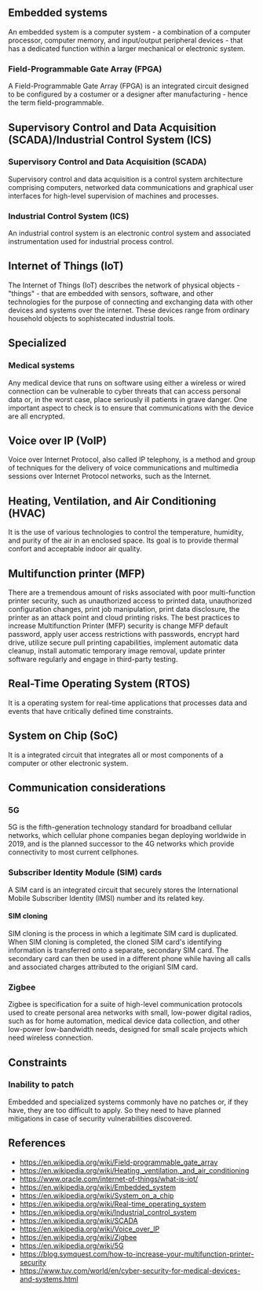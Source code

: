 ## Embedded systems
An embedded system is a computer system - a combination of a computer processor, computer memory, and input/output peripheral devices - that has a dedicated function within a larger mechanical or electronic system.
### Field-Programmable Gate Array  (FPGA)
A Field-Programmable Gate Array (FPGA) is an integrated circuit designed to be configured by a costumer or a designer after manufacturing - hence the term field-programmable.

## Supervisory Control and Data Acquisition (SCADA)/Industrial Control System (ICS)
### Supervisory Control and Data Acquisition (SCADA)
Supervisory control and data acquisition is a control system architecture comprising computers, networked data communications and graphical user interfaces for high-level supervision of machines and processes.
### Industrial Control System (ICS)
An industrial control system is an electronic control system and associated instrumentation used for industrial process control.

## Internet of Things (IoT)
The Internet of Things (IoT) describes the network of physical objects - "things" - that are embedded with sensors, software, and other technologies for the purpose of connecting and exchanging data with other devices and systems over the internet. These devices range from ordinary household objects to sophistecated industrial tools.

## Specialized
### Medical systems
Any medical device that runs on software using either a wireless or wired connection can be vulnerable to cyber threats that can access personal data or, in the worst case, place seriously ill patients in grave danger. One important aspect to check is to ensure that communications with the device are all encrypted. 

## Voice over IP (VoIP)
Voice over Internet Protocol, also called IP telephony, is a method and group of techniques for the delivery of voice communications and multimedia sessions over Internet Protocol networks, such as the Internet.

## Heating, Ventilation, and Air Conditioning (HVAC)
It is the use of various technologies to control the temperature, humidity, and purity of the air in an enclosed space. Its goal is to provide thermal confort and acceptable indoor air quality.

## Multifunction printer (MFP)
There are a tremendous amount of risks associated with poor multi-function printer security, such as unauthorized access to printed data, unauthorized configuration changes, print job manipulation, print data disclosure, the printer as an attack point and cloud printing risks. The best practices to increase Multifunction Printer (MFP) security is change MFP default password, apply user access restrictions with passwords, encrypt hard drive, utilize secure pull printing capabilities, implement automatic data cleanup, install automatic temporary image removal, update printer software regularly and engage in third-party testing.

## Real-Time Operating System (RTOS)
It is a operating system for real-time applications that processes data and events that have critically defined time constraints.

## System on Chip (SoC)
It is a integrated circuit that integrates all or most components of a computer or other electronic system.

## Communication considerations
### 5G
5G is the fifth-generation technology standard for broadband cellular networks, which cellular phone companies began deploying worldwide in 2019, and is the planned successor to the 4G networks which provide connectivity to most current cellphones.
### Subscriber Identity Module (SIM) cards
A SIM card is an integrated circuit that securely stores the International Mobile Subscriber Identity (IMSI) number and its related key.
#### SIM cloning
SIM cloning is the process in which a legitimate SIM card is duplicated. When SIM cloning is completed, the cloned SIM card's identifying information is transferred onto a separate, secondary SIM card. The secondary card can then be used in a different phone while having all calls and associated charges attributed to the origianl SIM card.
### Zigbee
Zigbee is specification for a suite of high-level communication protocols used to create personal area networks with small, low-power digital radios, such as for home automation, medical device data collection, and other low-power low-bandwidth needs, designed for small scale projects which need wireless connection.

## Constraints
### Inability to patch
Embedded and specialized systems commonly have no patches or, if they have, they are too difficult to apply. So they need to have planned mitigations in case of security vulnerabilities discovered.

## References
- https://en.wikipedia.org/wiki/Field-programmable_gate_array
- https://en.wikipedia.org/wiki/Heating,_ventilation,_and_air_conditioning
- https://www.oracle.com/internet-of-things/what-is-iot/
- https://en.wikipedia.org/wiki/Embedded_system
- https://en.wikipedia.org/wiki/System_on_a_chip
- https://en.wikipedia.org/wiki/Real-time_operating_system
- https://en.wikipedia.org/wiki/Industrial_control_system
- https://en.wikipedia.org/wiki/SCADA
- https://en.wikipedia.org/wiki/Voice_over_IP
- https://en.wikipedia.org/wiki/Zigbee
- https://en.wikipedia.org/wiki/5G
- https://blog.symquest.com/how-to-increase-your-multifunction-printer-security
- https://www.tuv.com/world/en/cyber-security-for-medical-devices-and-systems.html
